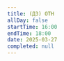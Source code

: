 ```yaml
---
title: (ДЗ) ОТН
allDay: false
startTime: 16:00
endTime: 18:00
date: 2025-03-27
completed: null
---
```

